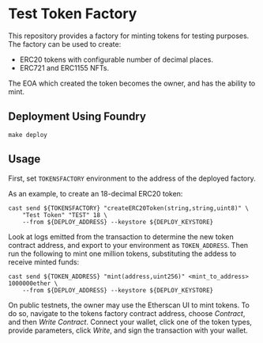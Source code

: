# Test Token Factory
This repository provides a factory for minting tokens for testing purposes.
The factory can be used to create:
- ERC20 tokens with configurable number of decimal places.
- ERC721 and ERC1155 NFTs.

The EOA which created the token becomes the owner, and has the ability to mint.

## Deployment Using Foundry
```
make deploy
```

## Usage

First, set `TOKENSFACTORY` environment to the address of the deployed factory.

As an example, to create an 18-decimal ERC20 token:
```
cast send ${TOKENSFACTORY} "createERC20Token(string,string,uint8)" \
    "Test Token" "TEST" 18 \
    --from ${DEPLOY_ADDRESS} --keystore ${DEPLOY_KEYSTORE}
```

Look at logs emitted from the transaction to determine the new token contract address, and export to your environment as `TOKEN_ADDRESS`.  Then run the following to mint one million tokens, substituting the addess to receive minted funds:

```
cast send ${TOKEN_ADDRESS} "mint(address,uint256)" <mint_to_address> 1000000ether \
    --from ${DEPLOY_ADDRESS} --keystore ${DEPLOY_KEYSTORE}
```

On public testnets, the owner may use the Etherscan UI to mint tokens.  To do so, navigate to the tokens factory contract address, choose _Contract_, and then _Write Contract_.  Connect your wallet, click one of the token types, provide parameters, click _Write_, and sign the transaction with your wallet.
